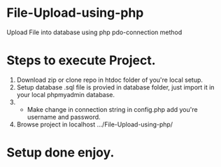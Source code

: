 # File-Upload-using-php
Upload File into database using php pdo-connection method

# Steps to execute Project.

1. Download zip or clone repo in htdoc folder of you're local setup.
2. Setup database .sql file is provied in database folder,
   just import it in your local phpmyadmin database.
3. * Make change in connection string in config.php 
	add you're username and password.
4. 	Browse project in localhost .../File-Upload-using-php/

# Setup done enjoy.


